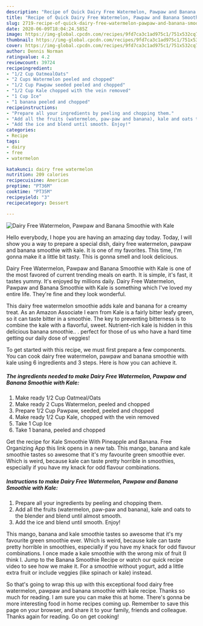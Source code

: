 ```yaml
---
description: "Recipe of Quick Dairy Free Watermelon, Pawpaw and Banana Smoothie with Kale"
title: "Recipe of Quick Dairy Free Watermelon, Pawpaw and Banana Smoothie with Kale"
slug: 2719-recipe-of-quick-dairy-free-watermelon-pawpaw-and-banana-smoothie-with-kale
date: 2020-06-09T18:04:24.585Z
image: https://img-global.cpcdn.com/recipes/9fd7ca3c1ad975c1/751x532cq70/dairy-free-watermelon-pawpaw-and-banana-smoothie-with-kale-recipe-main-photo.jpg
thumbnail: https://img-global.cpcdn.com/recipes/9fd7ca3c1ad975c1/751x532cq70/dairy-free-watermelon-pawpaw-and-banana-smoothie-with-kale-recipe-main-photo.jpg
cover: https://img-global.cpcdn.com/recipes/9fd7ca3c1ad975c1/751x532cq70/dairy-free-watermelon-pawpaw-and-banana-smoothie-with-kale-recipe-main-photo.jpg
author: Dennis Norman
ratingvalue: 4.2
reviewcount: 39724
recipeingredient:
- "1/2 Cup OatmealOats"
- "2 Cups Watermelon peeled and chopped"
- "1/2 Cup Pawpaw seeded peeled and chopped"
- "1/2 Cup Kale chopped with the vein removed"
- "1 Cup Ice"
- "1 banana peeled and chopped"
recipeinstructions:
- "Prepare all your ingredients by peeling and chopping them."
- "Add all the fruits (watermelon, paw-paw and banana), kale and oats to the blender and blend until almost smooth."
- "Add the ice and blend until smooth. Enjoy!"
categories:
- Recipe
tags:
- dairy
- free
- watermelon

katakunci: dairy free watermelon 
nutrition: 209 calories
recipecuisine: American
preptime: "PT36M"
cooktime: "PT35M"
recipeyield: "3"
recipecategory: Dessert

---
```



![Dairy Free Watermelon, Pawpaw and Banana Smoothie with Kale](https://img-global.cpcdn.com/recipes/9fd7ca3c1ad975c1/751x532cq70/dairy-free-watermelon-pawpaw-and-banana-smoothie-with-kale-recipe-main-photo.jpg)

Hello everybody, I hope you are having an amazing day today. Today, I will show you a way to prepare a special dish, dairy free watermelon, pawpaw and banana smoothie with kale. It is one of my favorites. This time, I'm gonna make it a little bit tasty. This is gonna smell and look delicious.

Dairy Free Watermelon, Pawpaw and Banana Smoothie with Kale is one of the most favored of current trending meals on earth. It is simple, it's fast, it tastes yummy. It's enjoyed by millions daily. Dairy Free Watermelon, Pawpaw and Banana Smoothie with Kale is something which I've loved my entire life. They're fine and they look wonderful.

This dairy free watermelon smoothie adds kale and banana for a creamy treat. As an Amazon Associate I earn from Kale is a fairly bitter leafy green, so it can taste bitter in a smoothie. The key to preventing bitterness is to combine the kale with a flavorful, sweet. Nutrient-rich kale is hidden in this delicious banana smoothie.. . perfect for those of us who have a hard time getting our daily dose of veggies!


To get started with this recipe, we must first prepare a few components. You can cook dairy free watermelon, pawpaw and banana smoothie with kale using 6 ingredients and 3 steps. Here is how you can achieve it.

<!--inarticleads1-->

##### The ingredients needed to make Dairy Free Watermelon, Pawpaw and Banana Smoothie with Kale:

1. Make ready 1/2 Cup Oatmeal/Oats
1. Make ready 2 Cups Watermelon, peeled and chopped
1. Prepare 1/2 Cup Pawpaw, seeded, peeled and chopped
1. Make ready 1/2 Cup Kale, chopped with the vein removed
1. Take 1 Cup Ice
1. Take 1 banana, peeled and chopped


Get the recipe for Kale Smoothie With Pineapple and Banana. Free Organizing App this link opens in a new tab. This mango, banana and kale smoothie tastes so awesome that it&#39;s my favourite green smoothie ever. Which is weird, because kale can taste pretty horrible in smoothies, especially if you have my knack for odd flavour combinations. 

<!--inarticleads2-->

##### Instructions to make Dairy Free Watermelon, Pawpaw and Banana Smoothie with Kale:

1. Prepare all your ingredients by peeling and chopping them.
1. Add all the fruits (watermelon, paw-paw and banana), kale and oats to the blender and blend until almost smooth.
1. Add the ice and blend until smooth. Enjoy!


This mango, banana and kale smoothie tastes so awesome that it&#39;s my favourite green smoothie ever. Which is weird, because kale can taste pretty horrible in smoothies, especially if you have my knack for odd flavour combinations. I once made a kale smoothie with the wrong mix of fruit (I think I. Jump to the Banana Smoothie Recipe or watch our quick recipe video to see how we make it. For a smoothie without yogurt, add a little extra fruit or include veggies (like spinach or kale) instead. 

So that's going to wrap this up with this exceptional food dairy free watermelon, pawpaw and banana smoothie with kale recipe. Thanks so much for reading. I am sure you can make this at home. There's gonna be more interesting food in home recipes coming up. Remember to save this page on your browser, and share it to your family, friends and colleague. Thanks again for reading. Go on get cooking!

